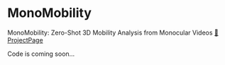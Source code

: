 # MonoMobility
MonoMobility: Zero-Shot 3D Mobility Analysis from Monocular Videos
[🔗 ProjectPage](https://your-project-page-url.com)

Code is coming soon...
